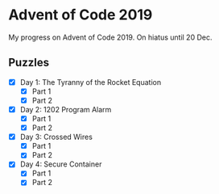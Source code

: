 # Advent of Code 2019

My progress on Advent of Code 2019. On hiatus until 20 Dec.

## Puzzles

- [x] Day 1: The Tyranny of the Rocket Equation
  - [x] Part 1
  - [x] Part 2
- [x] Day 2: 1202 Program Alarm
  - [x] Part 1
  - [x] Part 2
- [x] Day 3: Crossed Wires
  - [x] Part 1
  - [x] Part 2
- [x] Day 4: Secure Container
  - [x] Part 1
  - [x] Part 2
